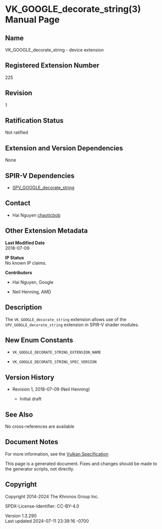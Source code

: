 # VK_GOOGLE_decorate_string(3) Manual Page

## Name

VK_GOOGLE_decorate_string - device extension



## <a href="#_registered_extension_number" class="anchor"></a>Registered Extension Number

225

## <a href="#_revision" class="anchor"></a>Revision

1

## <a href="#_ratification_status" class="anchor"></a>Ratification Status

Not ratified

## <a href="#_extension_and_version_dependencies" class="anchor"></a>Extension and Version Dependencies

None

## <a href="#_spir_v_dependencies" class="anchor"></a>SPIR-V Dependencies

- [SPV_GOOGLE_decorate_string](https://htmlpreview.github.io/?https://github.com/KhronosGroup/SPIRV-Registry/blob/main/extensions/GOOGLE/SPV_GOOGLE_decorate_string.html)

## <a href="#_contact" class="anchor"></a>Contact

- Hai Nguyen <a
  href="https://github.com/KhronosGroup/Vulkan-Docs/issues/new?body=%5BVK_GOOGLE_decorate_string%5D%20@chaoticbob%0A*Here%20describe%20the%20issue%20or%20question%20you%20have%20about%20the%20VK_GOOGLE_decorate_string%20extension*"
  target="_blank" rel="nofollow noopener"><em></em>chaoticbob</a>

## <a href="#_other_extension_metadata" class="anchor"></a>Other Extension Metadata

**Last Modified Date**  
2018-07-09

**IP Status**  
No known IP claims.

**Contributors**  
- Hai Nguyen, Google

- Neil Henning, AMD

## <a href="#_description" class="anchor"></a>Description

The `VK_GOOGLE_decorate_string` extension allows use of the
`SPV_GOOGLE_decorate_string` extension in SPIR-V shader modules.

## <a href="#_new_enum_constants" class="anchor"></a>New Enum Constants

- `VK_GOOGLE_DECORATE_STRING_EXTENSION_NAME`

- `VK_GOOGLE_DECORATE_STRING_SPEC_VERSION`

## <a href="#_version_history" class="anchor"></a>Version History

- Revision 1, 2018-07-09 (Neil Henning)

  - Initial draft

## <a href="#_see_also" class="anchor"></a>See Also

No cross-references are available

## <a href="#_document_notes" class="anchor"></a>Document Notes

For more information, see the <a
href="https://registry.khronos.org/vulkan/specs/1.3-extensions/html/vkspec.html#VK_GOOGLE_decorate_string"
target="_blank" rel="noopener">Vulkan Specification</a>

This page is a generated document. Fixes and changes should be made to
the generator scripts, not directly.

## <a href="#_copyright" class="anchor"></a>Copyright

Copyright 2014-2024 The Khronos Group Inc.

SPDX-License-Identifier: CC-BY-4.0

Version 1.3.290  
Last updated 2024-07-11 23:39:16 -0700
